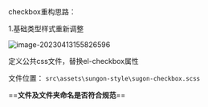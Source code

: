 checkbox重构思路：

1.基础类型样式重新调整

![image-20230413155826596](C:\Users\zhangwj\AppData\Roaming\Typora\typora-user-images\image-20230413155826596.png)

定义公共css文件，替换el-checkbox属性

文件位置： `src\assets\sungon-style\sugon-checkbox.scss`

==**文件及文件夹命名是否符合规范**==


